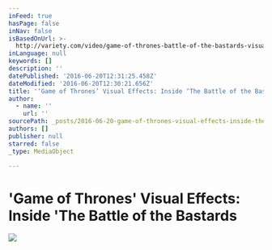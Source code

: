 ```yaml
---
inFeed: true
hasPage: false
inNav: false
isBasedOnUrl: >-
  http://variety.com/video/game-of-thrones-battle-of-the-bastards-visual-effects/
inLanguage: null
keywords: []
description: ''
datePublished: '2016-06-20T12:31:25.458Z'
dateModified: '2016-06-20T12:30:21.656Z'
title: '‘Game of Thrones’ Visual Effects: Inside ‘The Battle of the Bastards'
author:
  - name: ''
    url: ''
sourcePath: _posts/2016-06-20-game-of-thrones-visual-effects-inside-the-battle-of-the.md
authors: []
publisher: null
starred: false
_type: MediaObject

---
```

# 'Game of Thrones' Visual Effects: Inside 'The Battle of the Bastards
![](https://the-grid-user-content.s3-us-west-2.amazonaws.com/19ec23e7-5b20-4106-a7a5-5df2ab5fa960.jpg)